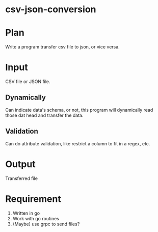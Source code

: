 # csv-json-conversion

# Plan
Write a program transfer csv file to json, or vice versa.

# Input 
CSV file or JSON file.   

## Dynamically
Can indicate data's schema, or not, this program will dynamically read those dat head and transfer the data. 

## Validation
Can do attribute validation, like restrict a column to fit in a regex, etc.

# Output

Transferred file


# Requirement
1. Written in go
2. Work with go routines 
3. (Maybe) use grpc to send files?
